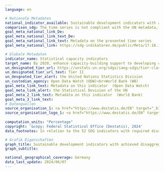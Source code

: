 ```yaml
---
language: en    

# Nationale Metadaten    
national_indicator_available: Sustainable development indicators with achieved disaggregation when relevant to the indicator title    
comparison_sdg: The time series is not compliant with the UN metadata, but provides additional information.    
goal_meta_national_link_De: 
goal_meta_national_link_text_De: 
goal_meta_national_link_text: Metadata on the presented time series
goal_meta_national_link: https://sdg-indikatoren.de/public/Meta/17.18.1.pdf    

# Globale Metadaten    
indicator_name: Statistical capacity indicators    
target_name: By 2020, enhance capacity-building support to developing countries, including for least developed countries and small island developing States, to increase significantly the availability of high-quality, timely and reliable data disaggregated by income, gender, age, race, ethnicity, migratory status, disability, geographic location and other characteristics relevant in national contexts    
un_designated_tier_url: https://unstats.un.org/sdgs/iaeg-sdgs/tier-classification/    
un_designated_tier_url_text: Tier II    
un_desgnated_tier_alert: the United Nations Statistics Division    
un_custodian_agency: Open Data Watch (ODW)<br>World Bank (WB)    
goal_meta_link_text: Metadata on this indicator  (Open Data Watch)    
goal_meta_link_alert: the Statistical Devision of the UN    
goal_meta_2_link_text: Metadata on this indicator  (World Bank)    
goal_meta_3_link_text:         
# Datenquellen
source_organisation_1: <a href="https://www.destatis.de/EN" target="_blank" title="Click here to go to the website of the organisation Federal Statistical Office (Destatis)."> Federal Statistical Office (Destatis) </a>
source_organisation_logo_1: <a href="https://www.destatis.de/EN" target="_blank"><img src="https://sdg-indikatoren.de/public/OrgImgEn/destatis.png" alt="Logo destatis" style="height:60px; width:148px"/></a>
    
computation_units: "Percentage"    
copyright: '&copy; Federal Statistical Office (Destatis), 2024'    
data_footnotes: In relation to the 52 SDG indicators with required disaggregations in the indicator title.<br>• The data is based on a special evaluation and is not publicly available.    

# Grafik Eigenschaften    
graph_title: Sustainable development indicators with achieved disaggregation when relevant to the indicator title
graph_subtitle:     

national_geographical_coverage: Germany    
data_last_update: 2024/06/07    
---
```


<span></span>